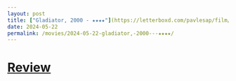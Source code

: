 ```yaml
---
layout: post
title: ["Gladiator, 2000 - ★★★★"](https://letterboxd.com/pavlesap/film/gladiator-2000/) #"Gladiator, 2000 - ★★★★"
date: 2024-05-22
permalink: /movies/2024-05-22-gladiator,-2000---★★★★/
---
```


# [Review](https://letterboxd.com/pavlesap/film/gladiator-2000/)

